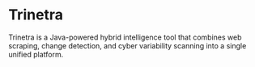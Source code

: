 # Trinetra
Trinetra is a Java-powered hybrid intelligence tool that combines web scraping, change detection, and cyber variability scanning into a single unified platform.
